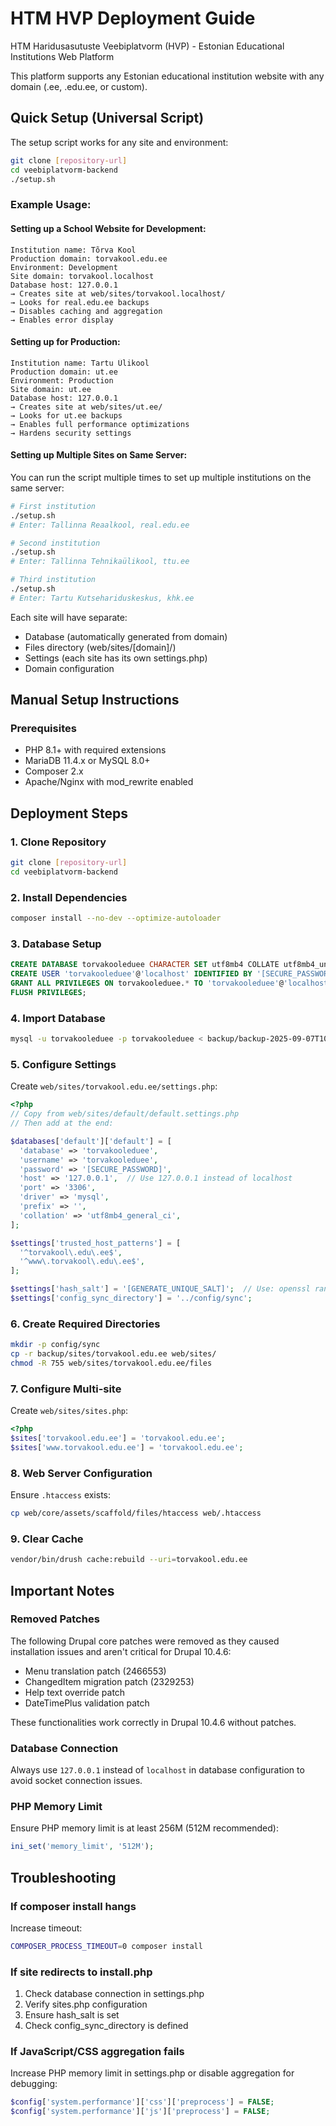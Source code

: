 # HTM HVP Deployment Guide

HTM Haridusasutuste Veebiplatvorm (HVP) - Estonian Educational Institutions Web Platform

This platform supports any Estonian educational institution website with any domain (.ee, .edu.ee, or custom).

## Quick Setup (Universal Script)

The setup script works for any site and environment:

```bash
git clone [repository-url]
cd veebiplatvorm-backend
./setup.sh
```

### Example Usage:

#### Setting up a School Website for Development:
```
Institution name: Tõrva Kool
Production domain: torvakool.edu.ee
Environment: Development
Site domain: torvakool.localhost
Database host: 127.0.0.1
→ Creates site at web/sites/torvakool.localhost/
→ Looks for real.edu.ee backups
→ Disables caching and aggregation
→ Enables error display
```

#### Setting up for Production:
```
Institution name: Tartu Ülikool
Production domain: ut.ee
Environment: Production
Site domain: ut.ee
Database host: 127.0.0.1
→ Creates site at web/sites/ut.ee/
→ Looks for ut.ee backups
→ Enables full performance optimizations
→ Hardens security settings
```

#### Setting up Multiple Sites on Same Server:
You can run the script multiple times to set up multiple institutions on the same server:
```bash
# First institution
./setup.sh
# Enter: Tallinna Reaalkool, real.edu.ee

# Second institution
./setup.sh
# Enter: Tallinna Tehnikaülikool, ttu.ee

# Third institution
./setup.sh
# Enter: Tartu Kutsehariduskeskus, khk.ee
```

Each site will have separate:
- Database (automatically generated from domain)
- Files directory (web/sites/[domain]/)
- Settings (each site has its own settings.php)
- Domain configuration

## Manual Setup Instructions

### Prerequisites
- PHP 8.1+ with required extensions
- MariaDB 11.4.x or MySQL 8.0+
- Composer 2.x
- Apache/Nginx with mod_rewrite enabled

## Deployment Steps

### 1. Clone Repository
```bash
git clone [repository-url]
cd veebiplatvorm-backend
```

### 2. Install Dependencies
```bash
composer install --no-dev --optimize-autoloader
```

### 3. Database Setup
```sql
CREATE DATABASE torvakooleduee CHARACTER SET utf8mb4 COLLATE utf8mb4_unicode_ci;
CREATE USER 'torvakooleduee'@'localhost' IDENTIFIED BY '[SECURE_PASSWORD]';
GRANT ALL PRIVILEGES ON torvakooleduee.* TO 'torvakooleduee'@'localhost';
FLUSH PRIVILEGES;
```

### 4. Import Database
```bash
mysql -u torvakooleduee -p torvakooleduee < backup/backup-2025-09-07T10-56-51.sql
```

### 5. Configure Settings
Create `web/sites/torvakool.edu.ee/settings.php`:
```php
<?php
// Copy from web/sites/default/default.settings.php
// Then add at the end:

$databases['default']['default'] = [
  'database' => 'torvakooleduee',
  'username' => 'torvakooleduee',
  'password' => '[SECURE_PASSWORD]',
  'host' => '127.0.0.1',  // Use 127.0.0.1 instead of localhost
  'port' => '3306',
  'driver' => 'mysql',
  'prefix' => '',
  'collation' => 'utf8mb4_general_ci',
];

$settings['trusted_host_patterns'] = [
  '^torvakool\.edu\.ee$',
  '^www\.torvakool\.edu\.ee$',
];

$settings['hash_salt'] = '[GENERATE_UNIQUE_SALT]';  // Use: openssl rand -base64 32
$settings['config_sync_directory'] = '../config/sync';
```

### 6. Create Required Directories
```bash
mkdir -p config/sync
cp -r backup/sites/torvakool.edu.ee web/sites/
chmod -R 755 web/sites/torvakool.edu.ee/files
```

### 7. Configure Multi-site
Create `web/sites/sites.php`:
```php
<?php
$sites['torvakool.edu.ee'] = 'torvakool.edu.ee';
$sites['www.torvakool.edu.ee'] = 'torvakool.edu.ee';
```

### 8. Web Server Configuration
Ensure `.htaccess` exists:
```bash
cp web/core/assets/scaffold/files/htaccess web/.htaccess
```

### 9. Clear Cache
```bash
vendor/bin/drush cache:rebuild --uri=torvakool.edu.ee
```

## Important Notes

### Removed Patches
The following Drupal core patches were removed as they caused installation issues and aren't critical for Drupal 10.4.6:
- Menu translation patch (2466553)
- ChangedItem migration patch (2329253)
- Help text override patch
- DateTimePlus validation patch

These functionalities work correctly in Drupal 10.4.6 without patches.

### Database Connection
Always use `127.0.0.1` instead of `localhost` in database configuration to avoid socket connection issues.

### PHP Memory Limit
Ensure PHP memory limit is at least 256M (512M recommended):
```php
ini_set('memory_limit', '512M');
```

## Troubleshooting

### If composer install hangs
Increase timeout:
```bash
COMPOSER_PROCESS_TIMEOUT=0 composer install
```

### If site redirects to install.php
1. Check database connection in settings.php
2. Verify sites.php configuration
3. Ensure hash_salt is set
4. Check config_sync_directory is defined

### If JavaScript/CSS aggregation fails
Increase PHP memory limit in settings.php or disable aggregation for debugging:
```php
$config['system.performance']['css']['preprocess'] = FALSE;
$config['system.performance']['js']['preprocess'] = FALSE;
```